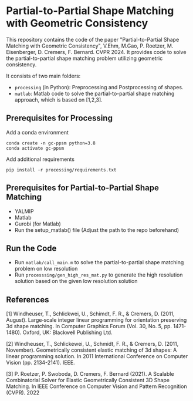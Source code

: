 # Partial-to-Partial Shape Matching with Geometric Consistency

This repository contains the code of the paper 
"Partial-to-Partial Shape Matching with Geometric Consistency", V.Ehm, M.Gao, P. Roetzer, M. Eisenberger, D. Cremers, F. Bernard. CVPR 2024.
It provides code to solve the partial-to-partial shape matching problem utilizing geometric consistency. 

It consists of two main folders: 
- `processing` (in Python): Preprocessing and Postprocessing of shapes. 
- `matlab`: Matlab code to solve the partial-to-partial shape matching approach, which is based on [1,2,3]. 


## Prerequisites for Processing
Add a conda environment 
````
conda create -n gc-ppsm python=3.8
conda activate gc-ppsm
````
Add additional requirements
````
pip install -r processing/requirements.txt
````

## Prerequisites for Partial-to-Partial Shape Matching
- YALMIP 
- Matlab
- Gurobi (for Matlab) 
- Run the setup_matlab() file (Adjust the path to the repo beforehand)

## Run the Code 
- Run `matlab/call_main.m` to solve the partial-to-partial shape matching problem on low resolution
- Run `processsing/gen_high_res_mat.py` to generate the high resolution solution based on the given low resolution solution


## References 
[1] Windheuser, T., Schlickwei, U., Schimdt, F. R., & Cremers, D. (2011, August). Large‐scale integer linear programming for orientation preserving 3d shape matching. In Computer Graphics Forum (Vol. 30, No. 5, pp. 1471-1480). Oxford, UK: Blackwell Publishing Ltd.

[2] Windheuser, T., Schlickewei, U., Schmidt, F. R., & Cremers, D. (2011, November). Geometrically consistent elastic matching of 3d shapes: A linear programming solution. In 2011 International Conference on Computer Vision (pp. 2134-2141). IEEE.

[3] P. Roetzer, P. Swoboda, D. Cremers, F. Bernard (2021). A Scalable Combinatorial Solver for Elastic Geometrically Consistent 3D Shape Matching. In IEEE Conference on Computer Vision and Pattern Recognition (CVPR). 2022
